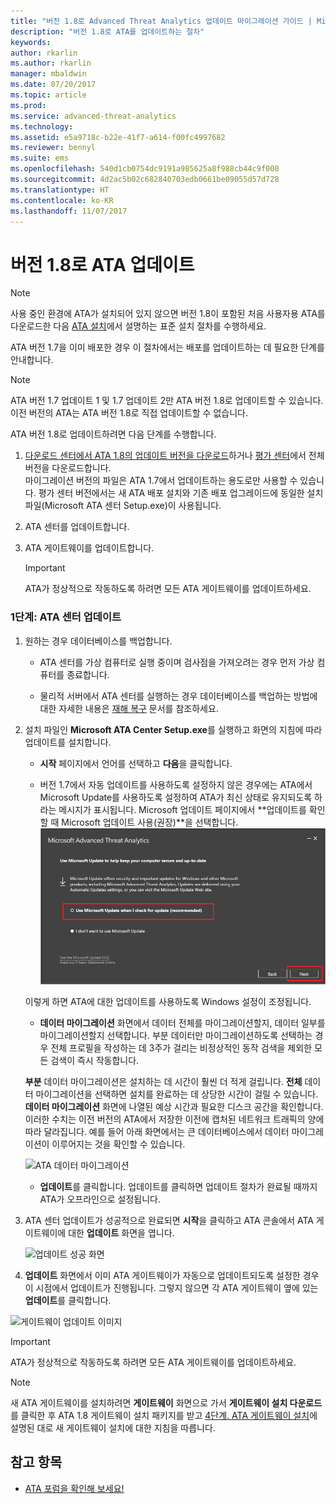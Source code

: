 ```yaml
---
title: "버전 1.8로 Advanced Threat Analytics 업데이트 마이그레이션 가이드 | Microsoft Docs"
description: "버전 1.8로 ATA를 업데이트하는 절차"
keywords: 
author: rkarlin
ms.author: rkarlin
manager: mbaldwin
ms.date: 07/20/2017
ms.topic: article
ms.prod: 
ms.service: advanced-threat-analytics
ms.technology: 
ms.assetid: e5a9718c-b22e-41f7-a614-f00fc4997682
ms.reviewer: bennyl
ms.suite: ems
ms.openlocfilehash: 540d1cb0754dc9191a985625a8f988cb44c9f000
ms.sourcegitcommit: 4d2ac5b02c682840703edb0661be09055d57d728
ms.translationtype: HT
ms.contentlocale: ko-KR
ms.lasthandoff: 11/07/2017
---
```

# <a name="updating-ata-to-version-18"></a>버전 1.8로 ATA 업데이트

> [!NOTE] 
> 사용 중인 환경에 ATA가 설치되어 있지 않으면 버전 1.8이 포함된 처음 사용자용 ATA를 다운로드한 다음 [ATA 설치](install-ata-step1.md)에서 설명하는 표준 설치 절차를 수행하세요.

ATA 버전 1.7을 이미 배포한 경우 이 절차에서는 배포를 업데이트하는 데 필요한 단계를 안내합니다.

> [!NOTE] 
>  ATA 버전 1.7 업데이트 1 및 1.7 업데이트 2만 ATA 버전 1.8로 업데이트할 수 있습니다. 이전 버전의 ATA는 ATA 버전 1.8로 직접 업데이트할 수 없습니다.

ATA 버전 1.8로 업데이트하려면 다음 단계를 수행합니다.

1.  [다운로드 센터에서 ATA 1.8의 업데이트 버전을 다운로드](https://www.microsoft.com/download/details.aspx?id=55536)하거나 [평가 센터](http://www.microsoft.com/evalcenter/evaluate-microsoft-advanced-threat-analytics)에서 전체 버전을 다운로드합니다.<br>
마이그레이션 버전의 파일은 ATA 1.7에서 업데이트하는 용도로만 사용할 수 있습니다. 평가 센터 버전에서는 새 ATA 배포 설치와 기존 배포 업그레이드에 동일한 설치 파일(Microsoft ATA 센터 Setup.exe)이 사용됩니다.

2.  ATA 센터를 업데이트합니다.

4.  ATA 게이트웨이를 업데이트합니다.

    > [!IMPORTANT]
    > ATA가 정상적으로 작동하도록 하려면 모든 ATA 게이트웨이를 업데이트하세요.

### <a name="step-1-update-the-ata-center"></a>1단계: ATA 센터 업데이트

1.  원하는 경우 데이터베이스를 백업합니다.

    -   ATA 센터를 가상 컴퓨터로 실행 중이며 검사점을 가져오려는 경우 먼저 가상 컴퓨터를 종료합니다.

    -   물리적 서버에서 ATA 센터를 실행하는 경우 데이터베이스를 백업하는 방법에 대한 자세한 내용은 [재해 복구](disaster-recovery.md) 문서를 참조하세요.

2.  설치 파일인 **Microsoft ATA Center Setup.exe**를 실행하고 화면의 지침에 따라 업데이트를 설치합니다.

    -  **시작** 페이지에서 언어를 선택하고 **다음**을 클릭합니다.

    -  버전 1.7에서 자동 업데이트를 사용하도록 설정하지 않은 경우에는 ATA에서 Microsoft Update를 사용하도록 설정하여 ATA가 최신 상태로 유지되도록 하라는 메시지가 표시됩니다.  Microsoft 업데이트 페이지에서 **업데이트를 확인할 때 Microsoft 업데이트 사용(권장)**을 선택합니다.
    ![ATA를 최신 이미지로 유지](media/ata_ms_update.png)
     
     이렇게 하면 ATA에 대한 업데이트를 사용하도록 Windows 설정이 조정됩니다. 
    
    -  **데이터 마이그레이션** 화면에서 데이터 전체를 마이그레이션할지, 데이터 일부를 마이그레이션할지 선택합니다. 부분 데이터만 마이그레이션하도록 선택하는 경우 전체 프로필을 작성하는 데 3주가 걸리는 비정상적인 동작 검색을 제외한 모든 검색이 즉시 작동합니다.  
    
    **부분** 데이터 마이그레이션은 설치하는 데 시간이 훨씬 더 적게 걸립니다. **전체** 데이터 마이그레이션을 선택하면 설치를 완료하는 데 상당한 시간이 걸릴 수 있습니다. **데이터 마이그레이션** 화면에 나열된 예상 시간과 필요한 디스크 공간을 확인합니다. 이러한 수치는 이전 버전의 ATA에서 저장한 이전에 캡처된 네트워크 트래픽의 양에 따라 달라집니다. 예를 들어 아래 화면에서는 큰 데이터베이스에서 데이터 마이그레이션이 이루어지는 것을 확인할 수 있습니다.
         
    ![ATA 데이터 마이그레이션](media/migration-data-migration.png)

    -  **업데이트**를 클릭합니다. 업데이트를 클릭하면 업데이트 절차가 완료될 때까지 ATA가 오프라인으로 설정됩니다.

4.  ATA 센터 업데이트가 성공적으로 완료되면 **시작**을 클릭하고 ATA 콘솔에서 ATA 게이트웨이에 대한 **업데이트** 화면을 엽니다.

    ![업데이트 성공 화면](media/migration-center-success.png)

5.  **업데이트** 화면에서 이미 ATA 게이트웨이가 자동으로 업데이트되도록 설정한 경우 이 시점에서 업데이트가 진행됩니다. 그렇지 않으면 각 ATA 게이트웨이 옆에 있는 **업데이트**를 클릭합니다.
  
![게이트웨이 업데이트 이미지](media/migration-update-gw.png)

  
> [!IMPORTANT] 
> ATA가 정상적으로 작동하도록 하려면 모든 ATA 게이트웨이를 업데이트하세요.
 
> [!NOTE] 
> 새 ATA 게이트웨이를 설치하려면 **게이트웨이** 화면으로 가서 **게이트웨이 설치 다운로드**를 클릭한 후 ATA 1.8 게이트웨이 설치 패키지를 받고 [4단계. ATA 게이트웨이 설치](install-ata-step4.md)에 설명된 대로 새 게이트웨이 설치에 대한 지침을 따릅니다.


## <a name="see-also"></a>참고 항목

- [ATA 포럼을 확인해 보세요!](https://social.technet.microsoft.com/Forums/security/home?forum=mata)
